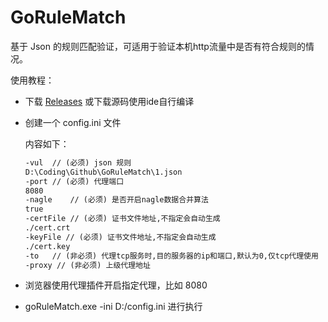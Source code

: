 # GoRuleMatch

基于 Json 的规则匹配验证，可适用于验证本机http流量中是否有符合规则的情况。

使用教程：

- 下载 [Releases](https://github.com/TonyD0g/GoRuleMatch/releases) 或下载源码使用ide自行编译

- 创建一个 config.ini 文件

  内容如下：

  ```md
  -vul	// (必须) json 规则
  D:\Coding\Github\GoRuleMatch\1.json
  -port	// (必须) 代理端口
  8080
  -nagle	// (必须) 是否开启nagle数据合并算法
  true
  -certFile // (必须) 证书文件地址,不指定会自动生成
  ./cert.crt
  -keyFile // (必须) 证书文件地址,不指定会自动生成
  ./cert.key
  -to	// (非必须) 代理tcp服务时,目的服务器的ip和端口,默认为0,仅tcp代理使用
  -proxy // (非必须) 上级代理地址
  ```

- 浏览器使用代理插件开启指定代理，比如 8080

- goRuleMatch.exe -ini D:/config.ini 进行执行

  